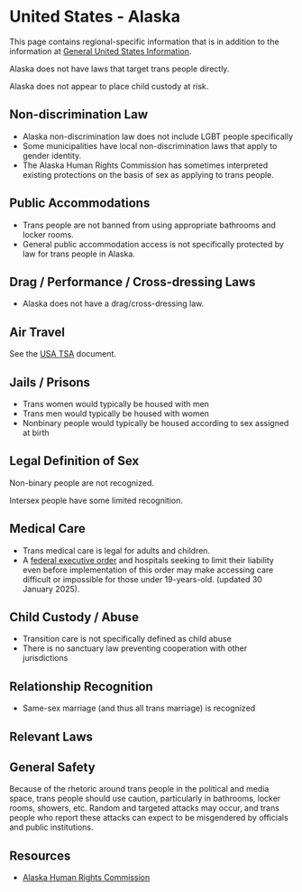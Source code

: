 # United States - Alaska

This page contains regional-specific information that is in addition to
the information at [General United States
Information](notes/usa-general.md).

Alaska does not have laws that target trans people directly.

Alaska does not appear to place child custody at risk.

## Non-discrimination Law

 * Alaska non-discrimination law does not include LGBT people specifically
 * Some municipalities have local non-discrimination laws that apply to
   gender identity.
 * The Alaska Human Rights Commission has sometimes interpreted existing
   protections on the basis of sex as applying to trans people.

## Public Accommodations

 * Trans people are not banned from using appropriate bathrooms and locker
   rooms.
 * General public accommodation access is not specifically protected by law
   for trans people in Alaska.

## Drag / Performance / Cross-dressing Laws

 * Alaska does not have a drag/cross-dressing law.

## Air Travel

See the [USA TSA](notes/tsa.md) document.

## Jails / Prisons

 * Trans women would typically be housed with men
 * Trans men would typically be housed with women
 * Nonbinary people would typically be housed according to sex
   assigned at birth

## Legal Definition of Sex

Non-binary people are not recognized.

Intersex people have some limited recognition.

## Medical Care

 * Trans medical care is legal for adults and children.
 * A [federal executive
   order](https://www.whitehouse.gov/presidential-actions/2025/01/protecting-children-from-chemical-and-surgical-mutilation/)
   and hospitals seeking to limit their liability even before
   implementation of this order may make accessing care difficult or
   impossible for those under 19-years-old. (updated 30 January 2025).

## Child Custody / Abuse

 * Transition care is not specifically defined as child abuse
 * There is no sanctuary law preventing cooperation with other
   jurisdictions
 
## Relationship Recognition

 * Same-sex marriage (and thus all trans marriage) is recognized

## Relevant Laws

## General Safety

Because of the rhetoric around trans people in the political and media
space, trans people should use caution, particularly in bathrooms,
locker rooms, showers, etc.  Random and targeted attacks may occur, and
trans people who report these attacks can expect to be misgendered by
officials and public institutions.

## Resources

 * [Alaska Human Rights Commission](https://humanrights.alaska.gov/)
